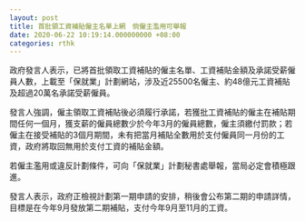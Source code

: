 ```yaml
---
layout: post
title: 首批領工資補貼僱主名單上網　倘僱主濫用可舉報
date: 2020-06-22 10:19:14.000000000 +08:00
categories: rthk
---
```


政府發言人表示，已將首批領取工資補貼的僱主名單、工資補貼金額及承諾受薪僱員人數，上載至「保就業」計劃網站，涉及近25500名僱主、約48億元工資補貼及超過20萬名承諾受薪僱員。

發言人強調，僱主領取工資補貼後必須履行承諾，若獲批工資補貼的僱主在補貼期間任何一個月，獲支薪的僱員總數少於今年3月的僱員總數，僱主須繳付罰款；若僱主在接受補貼的3個月期間，未有把當月補貼全數用於支付僱員同一月份的工資，政府將取回無用於支付工資的補貼金額。

若僱主濫用或違反計劃條件，可向「保就業」計劃秘書處舉報，當局必定會積極跟進。
 
發言人表示，政府正檢視計劃第一期申請的安排，稍後會公布第二期的申請詳情，目標是在今年9月發放第二期補貼，支付今年9月至11月的工資。
